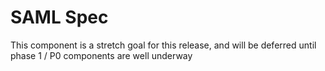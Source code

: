 # SAML Spec

This component is a stretch goal for this release, and will be deferred until phase 1 / P0 components are well underway
